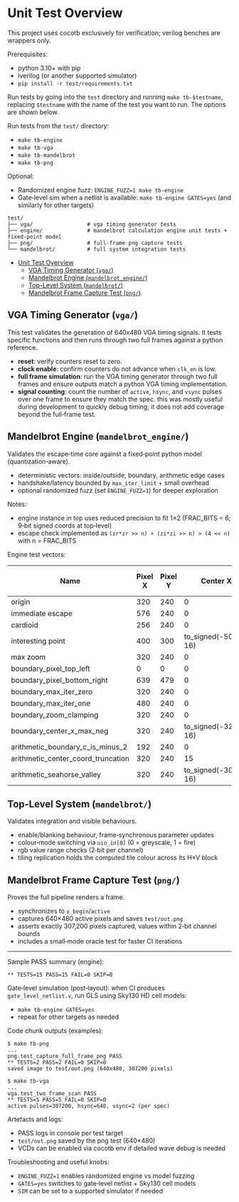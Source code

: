 # Unit Test Overview

This project uses cocotb exclusively for verification; verilog benches are wrappers only.

Prerequisites:
- python 3.10+ with pip
- iverilog (or another supported simulator)
- `pip install -r test/requirements.txt`

Run tests by going into the `test` directory and running `make tb-$testname`, replacing `$testname` with the name of the test you want to run. The options are shown below.

Run tests from the `test/` directory:
- `make tb-engine`
- `make tb-vga`
- `make tb-mandelbrot`
- `make tb-png`

Optional:
- Randomized engine fuzz: `ENGINE_FUZZ=1 make tb-engine`
- Gate‑level sim when a netlist is available: `make tb-engine GATES=yes` (and similarly for other targets)

```
test/
├── vga/                 # vga timing generator tests
├── engine/              # mandelbrot calculation engine unit tests + fixed‑point model
├── png/                 # full‑frame png capture tests
└── mandelbrot/          # full system integration tests
```

<!-- code_chunk_output -->

- [Unit Test Overview](#unit-test-overview)
  - [VGA Timing Generator (`vga/`)](#vga-timing-generator-vga)
  - [Mandelbrot Engine (`mandelbrot_engine/`)](#mandelbrot-engine-mandelbrot_engine)
  - [Top-Level System (`mandelbrot/`)](#top-level-system-mandelbrot)
  - [Mandelbrot Frame Capture Test (`png/`)](#mandelbrot-frame-capture-test-png)

<!-- /code_chunk_output -->

## VGA Timing Generator (`vga/`)
This test validates the generation of 640x480 VGA timing signals. It tests specific functions and then runs through two full frames against a python reference.

- **reset**: verify counters reset to zero.
- **clock enable**: confirm counters do not advance when `clk_en` is low.
- **full frame simulation**: run the VGA timing generator through two full frames and ensure outputs match a python VGA timing implementation.
- **signal counting**: count the number of `active`, `hsync`, and `vsync` pulses over one frame to ensure they match the spec. this was mostly useful during development to quickly debug timing; it does not add coverage beyond the full‑frame test.

## Mandelbrot Engine (`mandelbrot_engine/`)
Validates the escape‑time core against a fixed‑point python model (quantization‑aware).
- deterministic vectors: inside/outside, boundary, arithmetic edge cases
- handshake/latency bounded by `max_iter_limit` + small overhead
- optional randomized fuzz (set `ENGINE_FUZZ=1`) for deeper exploration

Notes:
- engine instance in top uses reduced precision to fit 1×2 (FRAC_BITS = 6; 9‑bit signed coords at top‑level)
- escape check implemented as `(zr*zr >> n) + (zi*zi >> n) > (4 << n)` with n = FRAC_BITS

Engine test vectors:

| Name | Pixel X | Pixel Y | Center X | Center Y | Zoom Level | Max Iter Limit |
|------|---------|---------|----------|----------|------------|----------------|
| origin | 320 | 240 | 0 | 0 | 0 | 63 |
| immediate escape | 576 | 240 | 0 | 0 | 1 | 63 |
| cardioid | 256 | 240 | 0 | 0 | 2 | 63 |
| interesting point | 400 | 300 | to_signed(-5000, 16) | 2000 | 4 | 50 |
| max zoom | 320 | 240 | 0 | 0 | 15 | 63 |
| boundary_pixel_top_left | 0 | 0 | 0 | 0 | 0 | 63 |
| boundary_pixel_bottom_right | 639 | 479 | 0 | 0 | 0 | 63 |
| boundary_max_iter_zero | 320 | 240 | 0 | 0 | 0 | 0 |
| boundary_max_iter_one | 480 | 240 | 0 | 0 | 2 | 1 |
| boundary_zoom_clamping | 320 | 240 | 0 | 0 | 16 | 63 |
| boundary_center_x_max_neg | 320 | 240 | to_signed(-32768, 16) | 0 | 4 | 63 |
| arithmetic_boundary_c_is_minus_2 | 192 | 240 | 0 | 0 | 2 | 63 |
| arithmetic_center_coord_truncation | 320 | 240 | 15 | 0 | 0 | 63 |
| arithmetic_seahorse_valley | 320 | 240 | to_signed(-30720, 16) | to_signed(4096, 16) | 8 | 63 |

## Top-Level System (`mandelbrot/`)
Validates integration and visible behaviours.
- enable/blanking behaviour, frame‑synchronous parameter updates
- colour‑mode switching via `uio_in[0]` (0 = greyscale, 1 = fire)
- rgb value range checks (2‑bit per channel)
- tiling replication holds the computed tile colour across its H×V block

## Mandelbrot Frame Capture Test (`png/`)
Proves the full pipeline renders a frame.
- synchronizes to `v_begin`/`active`
- captures 640×480 active pixels and saves `test/out.png`
- asserts exactly 307,200 pixels captured, values within 2‑bit channel bounds
- includes a small‑mode oracle test for faster CI iterations

---

Sample PASS summary (engine):
```
** TESTS=15 PASS=15 FAIL=0 SKIP=0
```

Gate‑level simulation (post‑layout): when CI produces `gate_level_netlist.v`, run GLS using Sky130 HD cell models:
- `make tb-engine GATES=yes`
- repeat for other targets as needed

Code chunk outputs (examples):

```text
$ make tb-png
...
png.test_capture_full_frame_png PASS
** TESTS=2 PASS=2 FAIL=0 SKIP=0
saved image to test/out.png (640x480, 307200 pixels)
```

```text
$ make tb-vga
...
vga.test_two_frame_scan PASS
** TESTS=5 PASS=5 FAIL=0 SKIP=0
active pulses=307200, hsync=640, vsync=2 (per spec)
```

Artefacts and logs:
- PASS logs in console per test target
- `test/out.png` saved by the png test (640×480)
- VCDs can be enabled via cocotb env if detailed wave debug is needed

Troubleshooting and useful knobs:
- `ENGINE_FUZZ=1` enables randomized engine vs model fuzzing
- `GATES=yes` switches to gate‑level netlist + Sky130 cell models
- `SIM` can be set to a supported simulator if needed
